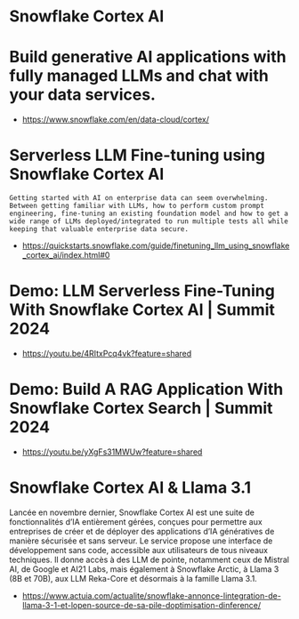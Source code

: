
# Snowflake Cortex AI

 # Build generative AI applications with fully managed LLMs and chat with your data services. 
   - https://www.snowflake.com/en/data-cloud/cortex/
    
 # Serverless LLM Fine-tuning using Snowflake Cortex AI
    Getting started with AI on enterprise data can seem overwhelming. Between getting familiar with LLMs, how to perform custom prompt engineering, fine-tuning an existing foundation model and how to get a wide range of LLMs deployed/integrated to run multiple tests all while keeping that valuable enterprise data secure. 
   - https://quickstarts.snowflake.com/guide/finetuning_llm_using_snowflake_cortex_ai/index.html#0
    
 # Demo: LLM Serverless Fine-Tuning With Snowflake Cortex AI | Summit 2024
   - https://youtu.be/4RItxPcq4vk?feature=shared
    
# Demo: Build A RAG Application With Snowflake Cortex Search | Summit 2024
   - https://youtu.be/yXgFs31MWUw?feature=shared

# Snowflake Cortex AI & Llama 3.1 
Lancée en novembre dernier, Snowflake Cortex AI est une suite de fonctionnalités d’IA entièrement gérées, conçues pour permettre aux entreprises de créer et de déployer des applications d’IA génératives de manière sécurisée et sans serveur. Le service propose une interface de développement sans code, accessible aux utilisateurs de tous niveaux techniques. Il donne accès à des LLM de pointe, notamment ceux de Mistral AI, de Google et AI21 Labs, mais également à Snowflake Arctic, à Llama 3 (8B et 70B), aux LLM Reka-Core et désormais à la famille Llama 3.1.
- https://www.actuia.com/actualite/snowflake-annonce-lintegration-de-llama-3-1-et-lopen-source-de-sa-pile-doptimisation-dinference/



